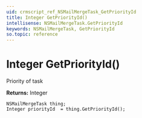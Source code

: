 ```yaml
---
uid: crmscript_ref_NSMailMergeTask_GetPriorityId
title: Integer GetPriorityId()
intellisense: NSMailMergeTask.GetPriorityId
keywords: NSMailMergeTask, GetPriorityId
so.topic: reference
---
```


# Integer GetPriorityId()

Priority of task

**Returns:** Integer

```crmscript
NSMailMergeTask thing;
Integer priorityId  = thing.GetPriorityId();
```

